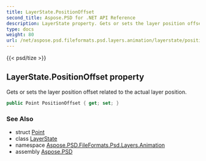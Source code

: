```yaml
---
title: LayerState.PositionOffset
second_title: Aspose.PSD for .NET API Reference
description: LayerState property. Gets or sets the layer position offset related to the actual layer position
type: docs
weight: 80
url: /net/aspose.psd.fileformats.psd.layers.animation/layerstate/positionoffset/
---
```

{{< psd/tize >}}
## LayerState.PositionOffset property

Gets or sets the layer position offset related to the actual layer position.

```csharp
public Point PositionOffset { get; set; }
```

### See Also

* struct [Point](../../../aspose.psd/point/)
* class [LayerState](../)
* namespace [Aspose.PSD.FileFormats.Psd.Layers.Animation](../../layerstate/)
* assembly [Aspose.PSD](../../../)



